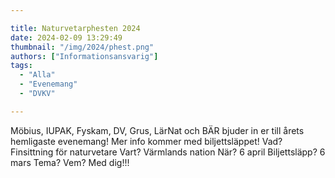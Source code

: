 ```yaml
---

title: Naturvetarphesten 2024
date: 2024-02-09 13:29:49
thumbnail: "/img/2024/phest.png"
authors: ["Informationsansvarig"]
tags: 
  - "Alla"
  - "Evenemang"
  - "DVKV"

---
```

Möbius, IUPAK, Fyskam, DV, Grus, LärNat och BÄR bjuder in er till årets hemligaste evenemang! Mer info kommer med biljettsläppet!
Vad? Finsittning för naturvetare
Vart? Värmlands nation
När? 6 april
Biljettsläpp? 6 mars
Tema? 
Vem? Med dig!!!